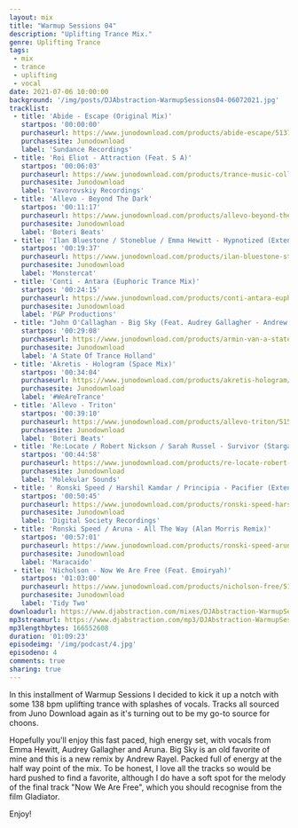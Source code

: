 ```yaml
---
layout: mix
title: "Warmup Sessions 04"
description: "Uplifting Trance Mix."
genre: Uplifting Trance
tags:
 - mix
 - trance
 - uplifting
 - vocal
date: 2021-07-06 10:00:00
background: '/img/posts/DJAbstraction-WarmupSessions04-06072021.jpg'
tracklist:
 - title: 'Abide - Escape (Original Mix)'
   startpos: '00:00:00'
   purchaseurl: https://www.junodownload.com/products/abide-escape/5137954-02/
   purchasesite: Junodownload
   label: 'Sundance Recordings' 
 - title: 'Roi Eliot - Attraction (Feat. S A)'
   startpos: '00:06:03'
   purchaseurl: https://www.junodownload.com/products/trance-music-collections-2021-june/5137412-02/?track_number=21
   purchasesite: Junodownload
   label: 'Yavorovskiy Recordings'
 - title: 'Allevo - Beyond The Dark'
   startpos: '00:11:17'
   purchaseurl: https://www.junodownload.com/products/allevo-beyond-the-dark/5162481-02/
   purchasesite: Junodownload
   label: 'Boteri Beats'   
 - title: 'Ilan Bluestone / Stoneblue / Emma Hewitt - Hypnotized (Extended Mix)'
   startpos: '00:19:37'
   purchaseurl: https://www.junodownload.com/products/ilan-bluestone-stoneblue-emma-hewitt-hypnotized/4566741-02/?track_number=2
   purchasesite: Junodownload
   label: 'Monstercat' 
 - title: 'Conti - Antara (Euphoric Trance Mix)'
   startpos: '00:24:15'
   purchaseurl: https://www.junodownload.com/products/conti-antara-euphoric-trance-mix/5157722-02/
   purchasesite: Junodownload
   label: 'P&P Productions' 
 - title: "John O'Callaghan - Big Sky (Feat. Audrey Gallagher - Andrew Rayel Extended Remix)"
   startpos: '00:29:08'
   purchaseurl: https://www.junodownload.com/products/armin-van-a-state-of-trance-top/5135843-02/?track_number=3
   purchasesite: Junodownload
   label: 'A State Of Trance Holland' 
 - title: 'Akretis - Hologram (Space Mix)'
   startpos: '00:34:04'
   purchaseurl: https://www.junodownload.com/products/akretis-hologram/5162177-02/?track_number=2
   purchasesite: Junodownload
   label: '#WeAreTrance'
 - title: 'Allevo - Triton'
   startpos: '00:39:10'
   purchaseurl: https://www.junodownload.com/products/allevo-triton/5155823-02/
   purchasesite: Junodownload
   label: 'Boteri Beats' 
 - title: 'Re:Locate / Robert Nickson / Sarah Russel - Survivor (Stargazers Remix)'
   startpos: '00:44:58'
   purchaseurl: https://www.junodownload.com/products/re-locate-robert-nickson-sarah-russell-survivor/5167596-02/?track_number=5
   purchasesite: Junodownload
   label: 'Molekular Sounds' 
 - title: '	Ronski Speed / Harshil Kamdar / Principia - Pacifier (Extended Mix)'
   startpos: '00:50:45'
   purchaseurl: https://www.junodownload.com/products/ronski-speed-harshil-kamdar-principia-pacifier/5147814-02/
   purchasesite: Junodownload
   label: 'Digital Society Recordings'   
 - title: 'Ronski Speed / Aruna - All The Way (Alan Morris Remix)'
   startpos: '00:57:01'
   purchaseurl: https://www.junodownload.com/products/ronski-speed-aruna-all-the-way/3108635-02/?track_number=1
   purchasesite: Junodownload
   label: 'Maracaido'  
 - title: 'Nicholson - Now We Are Free (Feat. Emoiryah)'
   startpos: '01:03:00'
   purchaseurl: https://www.junodownload.com/products/nicholson-free/5135481-02/?track_number=13
   purchasesite: Junodownload
   label: 'Tidy Two' 
downloadurl: https://www.djabstraction.com/mixes/DJAbstraction-WarmupSessions04-06072021.zip
mp3streamurl: https://www.djabstraction.com/mp3/DJAbstraction-WarmupSessions04-06072021.mp3
mp3lengthbytes: 166552608
duration: '01:09:23'
episodeimg: '/img/podcast/4.jpg'
episodeno: 4
comments: true
sharing: true
---
```

In this installment of Warmup Sessions I decided to kick it up a notch with some 138 bpm uplifting trance with splashes of vocals. Tracks all sourced from Juno Download again as it's turning out to be my go-to source for choons.

Hopefully you'll enjoy this fast paced, high energy set, with vocals from Emma Hewitt, Audrey Gallagher and Aruna.  Big Sky is an old favorite of mine and this is a new remix by Andrew Rayel. Packed full of energy at the half way point of the mix.  To be honest, I love all the tracks so would be hard pushed to find a favorite, although I do have a soft spot for the melody of the final track "Now We Are Free", which you should recognise from the film Gladiator.

Enjoy!